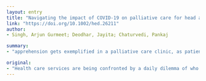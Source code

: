 ```yaml
---
layout: entry
title: "Navigating the impact of COVID-19 on palliative care for head and neck cancer"
link: "https://doi.org/10.1002/hed.26211"
author:
- Singh, Arjun Gurmeet; Deodhar, Jayita; Chaturvedi, Pankaj

summary:
- "apprehension gets exemplified in a palliative care clinic, as patients have limited life expectancy. The head and neck region further makes things critical, as it comprises of all the sites through which the SARS-CoV-2 can be transmitted. Practical steps suggested include protective equipment use, ensuring access to critical drugs, greater use of telemedicine consultations, discussing advance care plans and embracing the role of a wider community support."

original:
- "Health care services are being confronted by a daily dilemma of who can receive critical care and who cannot. In a palliative care clinic, this apprehension gets exemplified, as these patients have limited life expectancy. The head and neck region further makes things critical, as it comprises of all the sites through which the SARS-CoV-2 can be transmitted. This document strives to define the ways in which the head and neck cancer services can contribute to better patient care in a triage context. Practical steps suggested are protective equipment use, ensuring access to critical drugs (such as opioids), greater use of telemedicine consultations, discussing advance care plans, and embracing the role of a wider community support."
---
```


